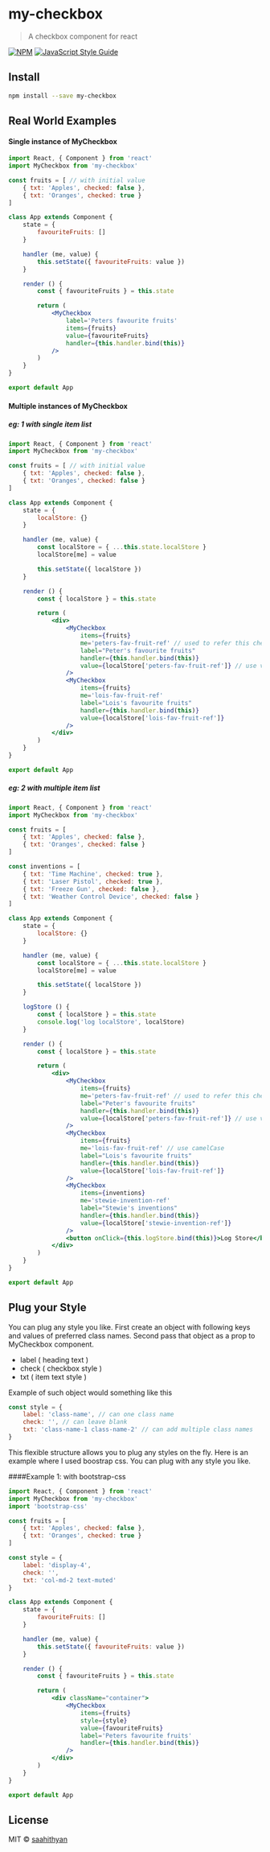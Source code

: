 # my-checkbox

> A checkbox component for react

[![NPM](https://img.shields.io/npm/v/my-checkbox.svg)](https://www.npmjs.com/package/my-checkbox) [![JavaScript Style Guide](https://img.shields.io/badge/code_style-standard-brightgreen.svg)](https://standardjs.com)

## Install

```bash
npm install --save my-checkbox
```

## Real World Examples

#### Single instance of MyCheckbox

```jsx
import React, { Component } from 'react'
import MyCheckbox from 'my-checkbox'

const fruits = [ // with initial value
    { txt: 'Apples', checked: false },
    { txt: 'Oranges', checked: true }
]

class App extends Component {
    state = {
        favouriteFruits: []
    }

    handler (me, value) {
        this.setState({ favouriteFruits: value })
    }

    render () {
        const { favouriteFruits } = this.state

        return (
            <MyCheckbox
                label='Peters favourite fruits'
                items={fruits}
                value={favouriteFruits}
                handler={this.handler.bind(this)}
            />
        )
    }
}

export default App
```

#### Multiple instances of MyCheckbox
##### eg: 1 with single item list
```jsx
import React, { Component } from 'react'
import MyCheckbox from 'my-checkbox'

const fruits = [ // with initial value
    { txt: 'Apples', checked: false },
    { txt: 'Oranges', checked: false }
]

class App extends Component {
    state = {
        localStore: {}
    }

    handler (me, value) {
        const localStore = { ...this.state.localStore }
        localStore[me] = value

        this.setState({ localStore })
    }

    render () {
        const { localStore } = this.state

        return (
            <div>
                <MyCheckbox
                    items={fruits}
                    me='peters-fav-fruit-ref' // used to refer this checkbox
                    label="Peter's favourite fruits"
                    handler={this.handler.bind(this)}
                    value={localStore['peters-fav-fruit-ref']} // use value of me
                />
                <MyCheckbox
                    items={fruits}
                    me='lois-fav-fruit-ref'
                    label="Lois's favourite fruits"
                    handler={this.handler.bind(this)}
                    value={localStore['lois-fav-fruit-ref']}
                />
            </div>
        )
    }
}

export default App
```

##### eg: 2 with multiple item list

```jsx
import React, { Component } from 'react'
import MyCheckbox from 'my-checkbox'

const fruits = [
    { txt: 'Apples', checked: false },
    { txt: 'Oranges', checked: false }
]

const inventions = [
    { txt: 'Time Machine', checked: true },
    { txt: 'Laser Pistol', checked: true },
    { txt: 'Freeze Gun', checked: false },
    { txt: 'Weather Control Device', checked: false }
]

class App extends Component {
    state = {
        localStore: {}
    }

    handler (me, value) {
        const localStore = { ...this.state.localStore }
        localStore[me] = value

        this.setState({ localStore })
    }

    logStore () {
        const { localStore } = this.state
        console.log('log localStore', localStore)
    }

    render () {
        const { localStore } = this.state

        return (
            <div>
                <MyCheckbox
                    items={fruits}
                    me='peters-fav-fruit-ref' // used to refer this checkbox
                    label="Peter's favourite fruits"
                    handler={this.handler.bind(this)}
                    value={localStore['peters-fav-fruit-ref']} // use value of me
                />
                <MyCheckbox
                    items={fruits}
                    me='lois-fav-fruit-ref' // use camelCase
                    label="Lois's favourite fruits"
                    handler={this.handler.bind(this)}
                    value={localStore['lois-fav-fruit-ref']}
                />
                <MyCheckbox
                    items={inventions}
                    me='stewie-invention-ref'
                    label="Stewie's inventions"
                    handler={this.handler.bind(this)}
                    value={localStore['stewie-invention-ref']}
                />
                <button onClick={this.logStore.bind(this)}>Log Store</button>
            </div>
        )
    }
}

export default App
```


## Plug your Style
You can plug any style you like. First create an object with following
keys and values of preferred class names. Second pass that object as a prop to MyCheckbox
component.

- label ( heading text )
- check ( checkbox style )
- txt ( item text style )

Example of such object would something like this

```jsx
const style = {
    label: 'class-name', // can one class name
    check: '', // can leave blank
    txt: 'class-name-1 class-name-2' // can add multiple class names
}
```

This flexible structure allows you to plug any styles on the fly. Here is an
example where I used boostrap css. You can plug with any style you like.

####Example 1: with bootstrap-css
```jsx
import React, { Component } from 'react'
import MyCheckbox from 'my-checkbox'
import 'bootstrap-css'

const fruits = [
    { txt: 'Apples', checked: false },
    { txt: 'Oranges', checked: true }
]

const style = {
    label: 'display-4',
    check: '',
    txt: 'col-md-2 text-muted'
}

class App extends Component {
    state = {
        favouriteFruits: []
    }

    handler (me, value) {
        this.setState({ favouriteFruits: value })
    }

    render () {
        const { favouriteFruits } = this.state

        return (
            <div className="container">
                <MyCheckbox
                    items={fruits}
                    style={style}
                    value={favouriteFruits}
                    label='Peters favourite fruits'
                    handler={this.handler.bind(this)}
                />
            </div>
        )
    }
}

export default App
```

## License

MIT © [saahithyan](https://github.com/saahithyan)
